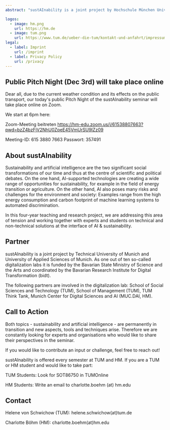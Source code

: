 ```yaml
---
abstract: "sustAInability is a joint project by Hochschule München University of Applied Sciences of Munich and Technical University of Munich. Together with interdisciplinary Master's students, we research opportunities and tackle social and environmental challenges at the intersection of AI and sustainability."

logos:
  - image: hm.png
    url: https://hm.de
  - image: tum.png
    url: https://www.tum.de/ueber-die-tum/kontakt-und-anfahrt/impressum
legal:
  - label: Imprint
    url: /imprint
  - label: Privacy Policy
    url: /privacy
---
```

## Public Pitch Night (Dec 3rd) will take place online

Dear all, 
due to the current weather condition and its effects on the public transport, our today's public Pitch Night of the sustAInability seminar will take place online on Zoom.  

We start at 6pm here: 

Zoom-Meeting beitreten
https://hm-edu.zoom.us/j/61538807663?pwd=bzZ4bzFjV2NhU0ZpeE45VmUrSU9IZz09

Meeting-ID: 615 3880 7663
Passwort: 357491


## About sustAInability

Sustainability and artificial intelligence are the two significant social transformations of our time and thus at the centre of scientific and political debates. On the one hand, AI-supported technologies are creating a wide range of opportunities for sustainability, for example in the field of energy transition or agriculture. On the other hand, AI also poses many risks and challenges for the environment and society: Examples range from the high energy consumption and carbon footprint of machine learning systems to automated discrimination. 

In this four-year teaching and research project, we are addressing this area of tension and working together with experts and students on technical and non-technical solutions at the interface of AI & sustainability.

## Partner

sustAInability is a joint project by Technical University of Munich and University of Applied Sciences of Munich. As one out of ten so-called digitalization labs it is funded by the Bavarian State Ministry of Science and the Arts and coordinated by the Bavarian Research Institute for Digital Transformation (bidt).

The following partners are involved in the digitalization lab: School of Social Sciences and Technology (TUM), School of Management (TUM), TUM Think Tank, Munich Center for Digital Sciences and AI (MUC.DAI, HM).

## Call to Action

Both topics - sustainability and artificial intelligence - are permanently in transition and new aspects, tools and techniques arise. Therefore we are constantly looking for experts and organisations who would like to share their perspectives in the seminar. 

If you would like to contribute an input or challenge, feel free to reach out!

sustAInability is offered every semester at TUM and HM. If you are a TUM or HM student and would like to take part: 

TUM Students: Look for SOT86750 in TUMOnline 

HM Students: Write an email to charlotte.boehm (at) hm.edu

## Contact

Helene von Schwichow (TUM): helene.schwichow(at)tum.de

Charlotte Böhm (HM): charlotte.boehm(at)hm.edu

